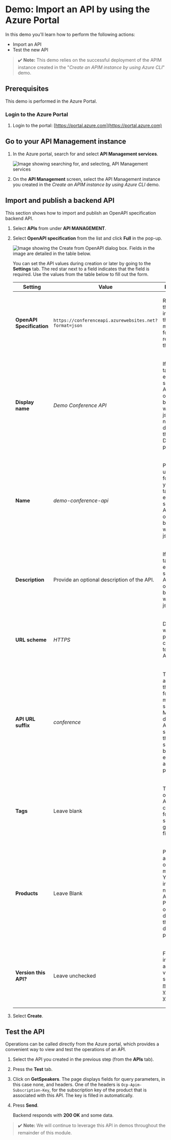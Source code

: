 # Demo: Import an API by using the Azure Portal

In this demo you'll learn how to perform the following actions:

* Import an API
* Test the new API

>✔️ **Note:** This demo relies on the successful deployment of the APIM instance created in the "*Create an APIM instance by using Azure CLI*" demo.

## Prerequisites

This demo is performed in the Azure Portal.

### Login to the Azure Portal

1.  Login to the portal: [https://portal.azure.com](https://portal.azure.com) 


## Go to your API Management instance

1. In the Azure portal, search for and select **API Management services**.

    ![Image showing searching for, and selecting, API Management services](../../linked_image_files/view-apim1.png)

2. On the **API Management** screen, select the API Management instance you created in the *Create an APIM instance by using Azure CLI* demo.

## Import and publish a backend API

This section shows how to import and publish an OpenAPI specification backend API.

1.  Select **APIs** from under **API MANAGEMENT**.

2.  Select **OpenAPI specification** from the list and click **Full** in the pop-up.

    ![Image showing the Create from OpenAPI dialog box. Fields in the image are detailed in the table below.](../../linked_image_files/create-api.png)

    You can set the API values during creation or later by going to the **Settings** tab. The red star next to a field indicates that the field is required. Use the values from the table below to fill out the form.

    <table>
    <thead>
    <tr>
    <th>Setting</th>
    <th>Value</th>
    <th>Description</th>
    </tr>
    </thead>
    <tbody>
    <tr>
    <td><p><strong>OpenAPI Specification</strong></p></td>
    <td><p><code>https://conferenceapi.azurewebsites.net?format=json</code></p></td>
    <td><p>References the service implementing the API. API management forwards requests to this address.</p></td>
    </tr>
    <tr>
    <td><p><strong>Display name</strong></p></td>
    <td><p><em>Demo Conference API</em></p></td>
    <td><p>If you press tab after entering the service URL, APIM will fill out this field based on what is in the json. This name is displayed in the Developer portal.</p></td>
    </tr>
    <tr>
    <td><p><strong>Name</strong></p></td>
    <td><p><em>demo-conference-api</em></p></td>
    <td><p>Provides a unique name for the API. If you press tab after entering the service URL, APIM will fill out this field based on what is in the json.</p></td>
    </tr>
    <tr>
    <td><p><strong>Description</strong></p></td>
    <td><p>Provide an optional description of the API.</p></td>
    <td><p>If you press tab after entering the service URL, APIM will fill out this field based on what is in the json.</p></td>
    </tr>
    <tr>
    <td><p><strong>URL scheme</strong></p></td>
    <td><p><em>HTTPS</em></p></td>
    <td><p>Determines which protocols can be used to access the API.</p></td>
    </tr>
    <tr>
    <td><p><strong>API URL suffix</strong></p></td>
    <td><p><em>conference</em></p></td>
    <td><p>The suffix is appended to the base URL for the API management service. API Management distinguishes APIs by their suffix and therefore the suffix must be unique for every API for a given publisher.</p></td>
    </tr>
    <tr>
    <td><p><strong>Tags</strong></p></td>
    <td><p>Leave blank</p></td>
    <td><p>Tags for organizing APIs. Tags can be used for searching, grouping, or filtering.</p></td>
    </tr>
    <tr>
    <td><p><strong>Products</strong></p></td>
    <td><p>Leave Blank</p></td>
    <td><p>Products are associations of one or more APIs. You can include a number of APIs into a Product and offer them to developers through the developer portal.</p></td>
    </tr>
    <tr>
    <td><p><strong>Version this API?</strong></p></td>
    <td><p>Leave unchecked</p></td>
    <td><p>For more information about versioning, see <a href="https://docs.microsoft.com/en-us/azure/api-management/api-management-get-started-publish-versions">Publish multiple versions of your API</a></p></td>
    </tr>
    </tbody>
    </table>
    
    <!--
    Setting | Value| Description
    - | - | -
    **OpenAPI Specification** | `https://conferenceapi.azurewebsites.net?format=json` | References the service implementing the API. API management forwards requests to this address.
    **Display name** | *Demo Conference API* | If you press tab after entering the service URL, APIM will fill out this field based on what is in the json. This name is displayed in the Developer portal.
    **Name** | *demo-conference-api* | Provides a unique name for the API. If you press tab after entering the service URL, APIM will fill out this field based on what is in the json. 
    **Description** | Provide an optional description of the API. | If you press tab after entering the service URL, APIM will fill out this field based on what is in the json. 
    **URL scheme** | *HTTPS* | Determines which protocols can be used to access the API. 
    **API URL suffix** | *conference* | The suffix is appended to the base URL for the API management service. API Management distinguishes APIs by their suffix and therefore the suffix must be unique for every API for a given publisher.
    **Tags** | Leave blank | Tags for organizing APIs. Tags can be used for searching, grouping, or filtering.
    **Products** | Leave Blank  | Products are associations of one or more APIs. You can include a number of APIs into a Product and offer them to developers through the developer portal. 
    **Version this API?**  | Leave unchecked  | For more information about versioning, see [Publish multiple versions of your API](https://docs.microsoft.com/en-us/azure/api-management/api-management-get-started-publish-versions)
    -->

3.  Select **Create**.

## Test the API

Operations can be called directly from the Azure portal, which provides a convenient way to view and test the operations of an API.

1.  Select the API you created in the previous step (from the **APIs** tab).

2.  Press the **Test** tab.

3.  Click on **GetSpeakers**. The page displays fields for query parameters, in this case none, and headers. One of the headers is `Ocp-Apim-Subscription-Key`, for the subscription key of the product that is associated with this API. The key is filled in automatically.

4.  Press **Send**.

    Backend responds with **200 OK** and some data.

>✔️ **Note:** We will continue to leverage this API in demos throughout the remainder of this module.

